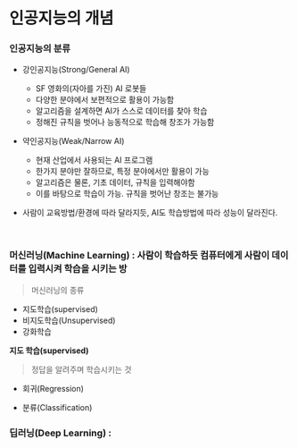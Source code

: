 # 인공지능의 개념


### 인공지능의 분류
- 강인공지능(Strong/General AI)
    - SF 영화의(자아를 가진) AI 로봇들
    - 다양한 분야에서 보편적으로 활용이 가능함
    - 알고리즘을 설계하면 AI가 스스로 데이터를 찾아 학습
    - 정해진 규칙을 벗어나 능동적으로 학습해 창조가 가능함

- 약인공지능(Weak/Narrow AI)
    - 현재 산업에서 사용되는 AI 프로그램
    - 한가지 분야만 잘하므로, 특정 분야에서만 활용이 가능
    - 알고리즘은 물론, 기초 데이터, 규칙을 입력해야함
    - 이를 바탕으로 학습이 가능. 규칙을 벗어난 창조는 불가능

- 사람이 교육방법/환경에 따라 달라지듯, AI도 학습방법에 따라 성능이 달라진다.

<br>

### 머신러닝(Machine Learning) : 사람이 학습하듯 컴퓨터에게 사람이 데이터를 입력시켜 학습을 시키는 방

> 머신러닝의 종류
- 지도학습(supervised)
- 비지도학습(Unsupervised)
- 강화학습


**지도 학습(supervised)** 
> 정답을 알려주며 학습시키는 것

- 회귀(Regression)

- 분류(Classification)

### 딥러닝(Deep Learning) :  